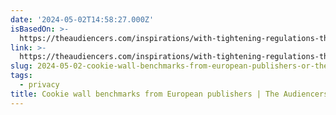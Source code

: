 ```yaml
---
date: '2024-05-02T14:58:27.000Z'
isBasedOn: >-
  https://theaudiencers.com/inspirations/with-tightening-regulations-these-publishers-are-already-using-cookie-walls-to-increase-consent-rates/
link: >-
  https://theaudiencers.com/inspirations/with-tightening-regulations-these-publishers-are-already-using-cookie-walls-to-increase-consent-rates/
slug: 2024-05-02-cookie-wall-benchmarks-from-european-publishers-or-the-audiencers
tags:
  - privacy
title: Cookie wall benchmarks from European publishers | The Audiencers
---
```


